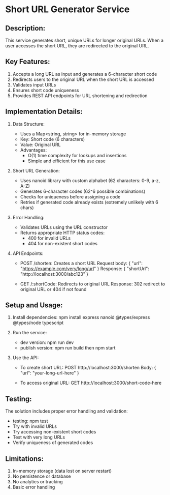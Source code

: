 Short URL Generator Service
===========================

Description:
------------
This service generates short, unique URLs for longer original URLs. When a user accesses the short URL, they are redirected to the original URL.

Key Features:
-------------
1. Accepts a long URL as input and generates a 6-character short code
2. Redirects users to the original URL when the short URL is accessed
3. Validates input URLs
4. Ensures short code uniqueness
5. Provides REST API endpoints for URL shortening and redirection

Implementation Details:
-----------------------
1. Data Structure:
   - Uses a Map<string, string> for in-memory storage
   - Key: Short code (6 characters)
   - Value: Original URL
   - Advantages:
     * O(1) time complexity for lookups and insertions
     * Simple and efficient for this use case

2. Short URL Generation:
   - Uses nanoid library with custom alphabet (62 characters: 0-9, a-z, A-Z)
   - Generates 6-character codes (62^6 possible combinations)
   - Checks for uniqueness before assigning a code
   - Retries if generated code already exists (extremely unlikely with 6 chars)

3. Error Handling:
   - Validates URLs using the URL constructor
   - Returns appropriate HTTP status codes:
     * 400 for invalid URLs
     * 404 for non-existent short codes

4. API Endpoints:
   - POST /shorten: Creates a short URL
     Request body: { "url": "https://example.com/very/long/url" }
     Response: { "shortUrl": "http://localhost:3000/abc123" }
   
   - GET /:shortCode: Redirects to original URL
     Response: 302 redirect to original URL or 404 if not found

Setup and Usage:
---------------
1. Install dependencies:
   npm install express nanoid @types/express @types/node typescript

2. Run the service:
   - dev version: npm run dev
   - publish version: npm run build then npm start

3. Use the API:
   - To create short URL:
     POST http://localhost:3000/shorten
     Body: { "url": "your-long-url-here" }
   
   - To access original URL:
     GET http://localhost:3000/short-code-here

Testing:
-------
The solution includes proper error handling and validation:
- testing: npm test
- Try with invalid URLs
- Try accessing non-existent short codes
- Test with very long URLs
- Verify uniqueness of generated codes

Limitations:
-----------
1. In-memory storage (data lost on server restart)
2. No persistence or database
3. No analytics or tracking
4. Basic error handling
